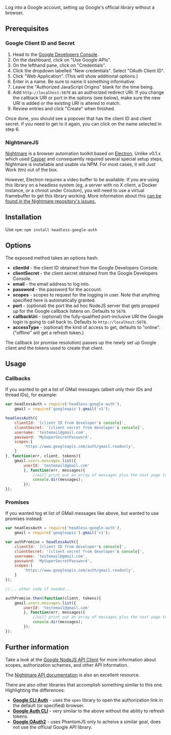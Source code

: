 Log into a Google account, setting up Google's official library without a browser.

## Prerequisites

### Google Client ID and Secret

1. Head to the [Google Developers Console](https://console.developers.google.com).
1. On the dashboard, click on "Use Google APIs".
1. On the lefthand pane, click on "Credentials".
1. Click the dropdown labelled "New credentials".  Select "OAuth Client ID".
1. Click "Web Application".  (This will show additional options.)
1. Enter in a name.  Be sure to name it something informative.
1. Leave the "Authorized JavaScript Origins" blank for the time being.
1. Add `http://localhost:5678` as an authorized redirect URI.  If you change the callback URI or port in the options (see below), make sure the new URI is added or the existing URI is altered to match.
1. Review entries and click "Create" when finished.

Once done, you should see a popover that has the client ID and client secret.  If you need to get to it again, you can click on the name selected in step 6.

### NightmareJS

[Nightmare](https://github.com/segmentio/nightmare) is a browser automation toolkit based on [Electron](https://github.com/atom/electron).  Unlike v0.1.x which used [Casper](https://github.com/n1k0/casperjs) and consequently required several special setup steps, Nightmare is installable and usable via NPM.  For most cases, it will Just Work (tm) out of the box.

However, Electron requires a video buffer to be available.  If you are using this library on a headless system (eg, a server with no X client,  a Docker instance, or a chroot under Crouton), you will need to use a virtual framebuffer to get this library working.  More information about this [can be found in the Nightmare repository's issues.](https://github.com/segmentio/nightmare/issues/224)

## Installation

Use `npm`: `npm install headless-google-auth`

## Options

The exposed method takes an options hash:

* **clientId** - the client ID obtained from the Google Developers Console.
* **clientSecret** - the client secret obtained from the Google Developers Console.
* **email** - the email address to log into.
* **password** - the password for the account.
* **scopes** - scopes to request for the logging in user.  Note that anything specified here is automatically granted.
* **port** - (optional) the port the ad hoc NodeJS server that gets propped up for the Google callback listens on.  Defaults to `5678`.
* **callbackUri** - (optional) the fully-qualified port-inclusive URI the Google login is going to call back to. Defaults to `http://localhost:5678`.
* **accessType** - (optional) the kind of access to get, defaults to "online".  ("offline" will get a refresh token.)

The callback (or promise resolution) passes up the newly set up Google client and the tokens used to create that client.

## Usage

### Callbacks

If you wanted to get a list of GMail messages (albeit only their IDs and thread IDs), for example:

```javascript
var headlessAuth = require('headless-google-auth'),
    gmail = require('googleapis').gmail('v1');

headlessAuth({
    clientId: '[client ID from developer's console]',
    clientSecret: '[client secret from developer's console]',
    username: 'testemail@gmail.com',
    password: 'MySuperSecretPassword',
    scopes:[
        'https://www.googleapis.com/auth/gmail.readonly',
    ]
}, function(err, client, tokens){
    gmail.users.messages.list({
        userId: 'testemail@gmail.com'
        }, function(err, messages){
            //will print out an array of messages plus the next page token
            console.dir(messages);
        });
});
```

### Promises

If you wanted tog et  list of GMail messages like above, but wanted to use promises instead:

```javascript
var headlessAuth = require('headless-google-auth'),
    gmail = require('googleapis').gmail('v1');

var authPromise = headlessAuth({
    clientId: '[client ID from developer's console]',
    clientSecret: '[client secret from developer's console]',
    username: 'testemail@gmail.com',
    password: 'MySuperSecretPassword',
    scopes:[
        'https://www.googleapis.com/auth/gmail.readonly',
    ]
});

//... other code if needed...

authPromise.then(function(client, tokens){
    gmail.users.messages.list({
        userId: 'testemail@gmail.com'
        }, function(err, messages){
            //will print out an array of messages plus the next page token
            console.dir(messages);
        });
});
```

## Further information

Take a look at the [Google NodeJS API Client](https://github.com/google/google-api-nodejs-client) for more information about scopes, authorization schemes, and other API information.

The [Nightmare API documentation](https://github.com/segmentio/nightmare#api) is also an excellent resource.

There are also other libraries that accomplish something similar to this one.  Highlighting the differences:

* **[Google CLI Auth](https://www.npmjs.com/package/google-cli-auth)** - uses the `open` library to open the authorization link in the default (or specified) browser.
* **[Google Auth CLI](https://www.npmjs.com/package/google-auth-cli)** - very similar to the above without the ability to refresh tokens.
* **[Google OAuth2](https://www.npmjs.com/package/google-oauth2)** - uses PhantomJS only to acheive a similar goal, does not use the official Google API library.


